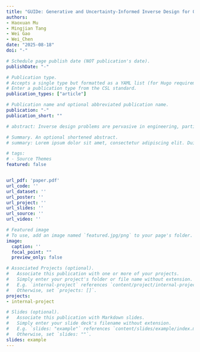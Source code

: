 ```yaml
---
title: "GUIDe: Generative and Uncertainty-Informed Inverse Design for On-Demand Nonlinear Functional Responses"
authors:
- Haoxuan Mu
- Mingjian Tang
- Wei Gao
- Wei_Chen
date: "2025-08-18"
doi: "-"

# Schedule page publish date (NOT publication's date).
publishDate: "-"

# Publication type.
# Accepts a single type but formatted as a YAML list (for Hugo requirements).
# Enter a publication type from the CSL standard.
publication_types: ["article"]

# Publication name and optional abbreviated publication name.
publication: "-"
publication_short: ""

# abstract: Inverse design problems are pervasive in engineering, particularly when dealing with nonlinear system responses, such as in mechanical behavior or spectral analysis. The inherent intractability, non-existence or non-uniqueness of their solutions, and the need for swift exploration of the solution space necessitate the adoption of machine learning and data-driven approaches, such as deep generative models. Here, we show that both deep generative model-based and optimization-based methods can yield unreliable solutions or incomplete coverage of the solution space. To address this, we propose the Generative and Uncertainty-informed Inverse Design (GUIDe) framework, leveraging probabilistic machine learning, statistical inference, and Markov chain Monte Carlo sampling to generate designs with targeted nonlinear behaviors. Instead of using an inverse model to directly map response to design, i.e., $\textbf{response} \mapsto \textbf{design}$, we employ a $\textbf{design} \mapsto \textbf{response}$ strategy: a forward model that predicts each design's nonlinear functional response allows GUIDe to evaluate the confidence that a design will meet the target, conditioned on a target response with a user-specified tolerance level. Then, solutions are generated by sampling the solution space based on the confidence. We validate the method by designing the interface properties for nacre-inspired composites to achieve target stress-strain responses. Results show that GUIDe enables the discovery of diverse feasible solutions, including those outside the training data range, even for out-of-distribution targets. 

# Summary. An optional shortened abstract.
# summary: Lorem ipsum dolor sit amet, consectetur adipiscing elit. Duis posuere tellus ac convallis placerat. Proin tincidunt magna sed ex sollicitudin condimentum.

# tags:
# - Source Themes
featured: false


url_pdf: 'paper.pdf'
url_code: ''
url_dataset: ''
url_poster: ''
url_project: ''
url_slides: ''
url_source: ''
url_video: ''

# Featured image
# To use, add an image named `featured.jpg/png` to your page's folder. 
image:
  caption: ''
  focal_point: ""
  preview_only: false

# Associated Projects (optional).
#   Associate this publication with one or more of your projects.
#   Simply enter your project's folder or file name without extension.
#   E.g. `internal-project` references `content/project/internal-project/index.md`.
#   Otherwise, set `projects: []`.
projects:
- internal-project

# Slides (optional).
#   Associate this publication with Markdown slides.
#   Simply enter your slide deck's filename without extension.
#   E.g. `slides: "example"` references `content/slides/example/index.md`.
#   Otherwise, set `slides: ""`.
slides: example
---
```


